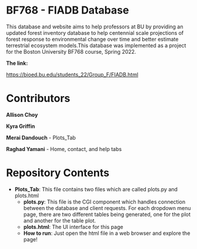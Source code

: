 # BF768 - FIADB Database

This database and website aims to help professors at BU by providing an updated forest inventory database to help centennial scale projections of forest response to environmental change over time and better estimate terrestrial ecosystem models.This database was implemented as a project for the Boston University BF768 course, Spring 2022.

**The link:**

https://bioed.bu.edu/students_22/Group_F/FIADB.html

# Contributors

**Allison Choy**

**Kyra Griffin**

**Merai Dandouch** - Plots_Tab 

**Raghad Yamani** - Home, contact, and help tabs

# Repository Contents

- **Plots_Tab**: This file contains two files which are called plots.py and plots.html
  - **plots.py**: This file is the CGI component which handles connection between the database and client requests. For each dropdown menu page, there are two different tables being generated, one for the plot and another for the table plot. 
  - **plots.html**: The UI interface for this page 
  - **How to run**: Just open the html file in a web browser and explore the page!
